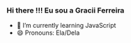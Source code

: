 ### Hi there !!! Eu sou a Gracii Ferreira

- 🌱 I’m currently learning  JavaScript
- 😄 Pronouns: Ela/Dela
